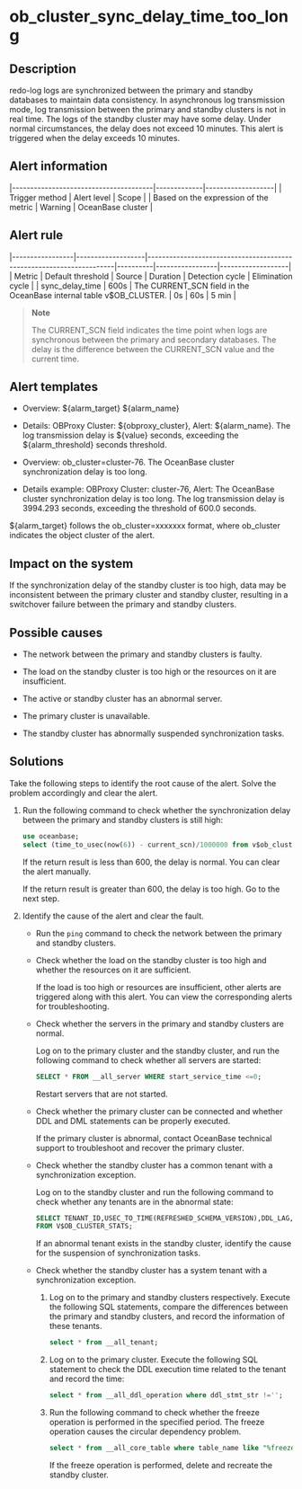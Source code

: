 ob_cluster_sync_delay_time_too_long
========================================================

Description
--------------------------------

redo-log logs are synchronized between the primary and standby databases to maintain data consistency. In asynchronous log transmission mode, log transmission between the primary and standby clusters is not in real time. The logs of the standby cluster may have some delay. Under normal circumstances, the delay does not exceed 10 minutes. This alert is triggered when the delay exceeds 10 minutes.

Alert information
--------------------------------------

|---------------------------------------|-------------|-------------------|
| Trigger method                        | Alert level | Scope             |
| Based on the expression of the metric | Warning     | OceanBase cluster |

Alert rule
-------------------------------

|-----------------|-------------------|---------------------------------------------------------------------|----------|-----------------|-------------------|
| Metric          | Default threshold | Source                                                              | Duration | Detection cycle | Elimination cycle |
| sync_delay_time | 600s              | The CURRENT_SCN field in the OceanBase internal table v$OB_CLUSTER. | 0s       | 60s             | 5 min             |

> **Note**
>
> The CURRENT_SCN field indicates the time point when logs are synchronous between the primary and secondary databases. The delay is the difference between the CURRENT_SCN value and the current time.

Alert templates
------------------------------------

* Overview: ${alarm_target} ${alarm_name}

* Details: OBProxy Cluster: ${obproxy_cluster}, Alert: ${alarm_name}. The log transmission delay is ${value} seconds, exceeding the ${alarm_threshold} seconds threshold.

* Overview: ob_cluster=cluster-76. The OceanBase cluster synchronization delay is too long.

* Details example: OBProxy Cluster: cluster-76, Alert: The OceanBase cluster synchronization delay is too long. The log transmission delay is 3994.293 seconds, exceeding the threshold of 600.0 seconds.

\${alarm_target} follows the ob_cluster=xxxxxxx format, where ob_cluster indicates the object cluster of the alert.

Impact on the system
-----------------------------------------

If the synchronization delay of the standby cluster is too high, data may be inconsistent between the primary cluster and standby cluster, resulting in a switchover failure between the primary and standby clusters.

Possible causes
------------------------------------

* The network between the primary and standby clusters is faulty.

* The load on the standby cluster is too high or the resources on it are insufficient.

* The active or standby cluster has an abnormal server.

* The primary cluster is unavailable.

* The standby cluster has abnormally suspended synchronization tasks.

Solutions
------------------------------

Take the following steps to identify the root cause of the alert. Solve the problem accordingly and clear the alert.

1. Run the following command to check whether the synchronization delay between the primary and standby clusters is still high:

   ```sql
   use oceanbase;
   select (time_to_usec(now(6)) - current_scn)/1000000 from v$ob_cluster;
   ```

   If the return result is less than 600, the delay is normal. You can clear the alert manually.

   If the return result is greater than 600, the delay is too high. Go to the next step.

2. Identify the cause of the alert and clear the fault.

   * Run the `ping` command to check the network between the primary and standby clusters.

   * Check whether the load on the standby cluster is too high and whether the resources on it are sufficient.

     If the load is too high or resources are insufficient, other alerts are triggered along with this alert. You can view the corresponding alerts for troubleshooting.

   * Check whether the servers in the primary and standby clusters are normal.

     Log on to the primary cluster and the standby cluster, and run the following command to check whether all servers are started:

     ```sql
     SELECT * FROM __all_server WHERE start_service_time <=0;
     ```

     Restart servers that are not started.

   * Check whether the primary cluster can be connected and whether DDL and DML statements can be properly executed.

     If the primary cluster is abnormal, contact OceanBase technical support to troubleshoot and recover the primary cluster.

   * Check whether the standby cluster has a common tenant with a synchronization exception.

     Log on to the standby cluster and run the following command to check whether any tenants are in the abnormal state:

     ```sql
     SELECT TENANT_ID,USEC_TO_TIME(REFRESHED_SCHEMA_VERSION),DDL_LAG,USEC_TO_TIME(MIN_SYS_TABLE_SCN),USEC_TO_TIME(MIN_USER_TABLE_SCN) 
     FROM V$OB_CLUSTER_STATS;
     ```

     If an abnormal tenant exists in the standby cluster, identify the cause for the suspension of synchronization tasks.

   * Check whether the standby cluster has a system tenant with a synchronization exception.

     1. Log on to the primary and standby clusters respectively. Execute the following SQL statements, compare the differences between the primary and standby clusters, and record the information of these tenants.

        ```sql
        select * from __all_tenant;
        ```

     2. Log on to the primary cluster. Execute the following SQL statement to check the DDL execution time related to the tenant and record the time:

        ```sql
        select * from __all_ddl_operation where ddl_stmt_str !='';
        ```

     3. Run the following command to check whether the freeze operation is performed in the specified period. The freeze operation causes the circular dependency problem.

        ```sql
        select * from __all_core_table where table_name like "%freeze%"
        ```

        If the freeze operation is performed, delete and recreate the standby cluster.
